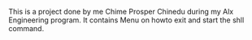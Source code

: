 This is a project done by me Chime Prosper Chinedu during my Alx Engineering program.
It contains Menu on howto exit and start the shll command.
